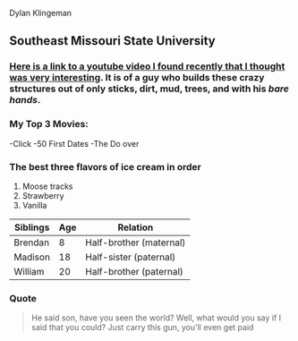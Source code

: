 Dylan Klingeman

## Southeast Missouri State University

### [Here is a link to a youtube video I found recently that I thought was very interesting](https://www.youtube.com/watch?v=2j6Dzwn8Qao). It is of a guy who builds these **crazy** structures out of only sticks, dirt, mud, trees, and with his *bare hands*. 

### My Top 3 Movies: 
-Click
-50 First Dates
-The Do over

### The best three flavors of ice cream in order
 1. Moose tracks
 2. Strawberry
 3. Vanilla

Siblings | Age | Relation
--- | --- |  ---
Brendan | 8 | Half-brother (maternal) | 
Madison | 18 | Half-sister (paternal) | 
William | 20 | Half-brother (paternal) | 

### Quote
> He said son, have you seen the world?
Well, what would you say if I said that you could?
Just carry this gun, you'll even get paid

